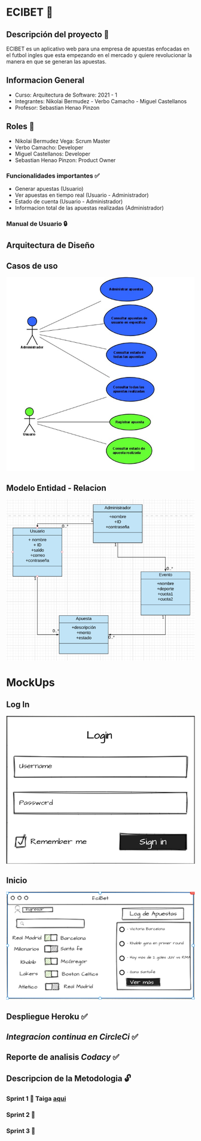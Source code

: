 # ECIBET :gem:

## Descripción del proyecto :currency_exchange:
ECIBET es un aplicativo web para una empresa de apuestas enfocadas en el futbol ingles que esta empezando en el mercado y quiere revolucionar la manera en que se generan las apuestas.

## Informacion General
- Curso: Arquitectura de Software: 2021 - 1
- Integrantes: Nikolai Bermudez - Verbo Camacho - Miguel Castellanos
- Profesor: Sebastian Henao Pinzon

## Roles :bell:
- Nikolai Bermudez Vega: Scrum Master
- Verbo Camacho: Developer
- Miguel Castellanos: Developer
- Sebastian Henao Pinzon: Product Owner


### Funcionalidades importantes :white_check_mark:
- Generar apuestas (Usuario)
- Ver apuestas en tiempo real (Usuario - Administrador)
- Estado de cuenta (Usuario - Administrador)
- Informacion total de las apuestas realizadas (Administrador)

### Manual de Usuario :lock:

## Arquitectura de Diseño
## Casos de uso
![](img/Casos_de_uso.jpg)

## Modelo Entidad - Relacion
![](img/image.png)

# MockUps
## Log In
![](img/Log.jpeg)
## Inicio
![](img/Inicio.jpeg)

## Despliegue Heroku :white_check_mark:
## *Integracion continua en CircleCi* :white_check_mark:
## Reporte de analisis *Codacy* :white_check_mark:
## Descripcion de la Metodologia :unlock:
### Sprint 1 :100: Taiga [aqui](https://tree.taiga.io/project/verbocamacho-ecibeteci-bet-project/timeline)
### Sprint 2 :100:
### Sprint 3 :100:




